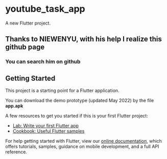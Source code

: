 # youtube_task_app

A new Flutter project.
## Thanks to NIEWENYU, with his help I realize this github page
### You can search him on github
## Getting Started

This project is a starting point for a Flutter application.

You can download the demo prototype (updated May 2022) by the file **app.apk**

A few resources to get you started if this is your first Flutter project:

- [Lab: Write your first Flutter app](https://flutter.dev/docs/get-started/codelab)
- [Cookbook: Useful Flutter samples](https://flutter.dev/docs/cookbook)

For help getting started with Flutter, view our
[online documentation](https://flutter.dev/docs), which offers tutorials,
samples, guidance on mobile development, and a full API reference.



